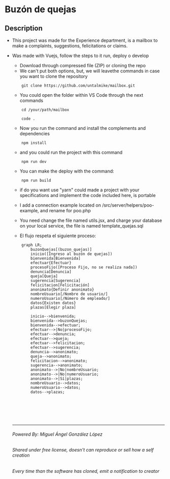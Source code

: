 # Buzón de quejas

## Description
* This project was made for the Experience department, is a mailbox to make a complaints, suggestions, felicitations or claims.
* Was made with Vuejs, follow the steps to it run, deploy o develop

    - Download through compressed file (ZIP) or cloning the repo
    - We can't put both options, but, we will leavethe commands in case you want to clone the repository
    ```
        git clone https://github.com/untalmike/mailbox.git
    ``` 
    - You could open the folder within VS Code through the next commands
    ```
        cd /your/path/mailbox

        code .
    ```

    - Now you run the command and install the complements and dependencies
    ```
        npm install
    ```

    - and you could run the project with this command
    ```
        npm run dev
    ```

    - You can make the deploy with the command:
    ```
        npm run build
    ```

    - if do you want use "yarn" could made a project with your specifications and implement the code included here, is portable
    - I add a connection example located on /src/server/helpers/poo-example, and rename for poo.php
    - You need change the file named utils.jsx, and charge your database on your local service, the file is named template_quejas.sql

    - El flujo respeta el siguiente proceso:

    ```mermaid
        graph LR;
            buzonQuejas[(buzon_quejas)]
            inicio([Ingreso al buzón de quejas])
            bienvenida[Bienvenida]
            efectuar{Efectuar}
            procesoFijo([Proceso Fijo, no se realiza nada])
            denuncia[Denuncia]
            queja[Queja]
            sugerencia[Sugerencia]
            felicitacion[Felicitación]
            anonimato{Definir anonimato}
            nombreUsuario[/Nombre de usuario/]
            numeroUsuario[/Número de empleado/]
            datos{Existen datos}
            plazas[Elegir plaza]

            inicio-->bienvenida;
            bienvenida-->buzonQuejas;
            bienvenida-->efectuar;
            efectuar-->|No|procesoFijo;
            efectuar-->denuncia;
            efectuar-->queja;
            efectuar-->felicitacion;
            efectuar-->sugerencia;
            denuncia-->anonimato;
            queja-->anonimato;
            felicitacion-->anonimato;
            sugerencia-->anonimato;
            anonimato-->|No|nombreUsuario;
            anonimato-->|No|numeroUsuario;
            anonimato-->|Sí|plazas;
            nombreUsuario-->datos;
            numeroUsuario-->datos;
            datos-->plazas;
    ```
    <br>
    <br>
    <br>
    <br>
    <hr>
    
    ###### Powered By: Miguel Ángel González López
    ###### Shared under free license, doesn't can reproduce or sell how a self creation
    ###### Every time than the software has cloned, emit a notification to creator